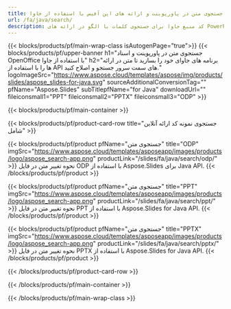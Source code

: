 ```yaml
---
title: جستجوی متن در پاورپوینت و ارائه های اپن آفیس با استفاده از جاوا
url: /fa/java/search/
description: کد منبع جاوا برای جستجوی کلمات با الگو در ارائه های PowerPoint و OpenOffice™
---
```


{{< blocks/products/pf/main-wrap-class isAutogenPage="true">}}
{{< blocks/products/pf/upper-banner h1="جستجوی متن در پاورپوینت و اسناد OpenOffice با استفاده از جاوا" h2="برنامه های جاوای خود را بسازید تا متن در ارائه ها را با استفاده از API های سمت سرور جستجو و اصلاح کنید." logoImageSrc="https://www.aspose.cloud/templates/aspose/img/products/slides/aspose_slides-for-java.svg" sourceAdditionalConversionTag="" pfName="Aspose.Slides" subTitlepfName="for Java" downloadUrl="" fileiconsmall1="PPT" fileiconsmall2="PPTX" fileiconsmall3="ODP" >}}

{{< blocks/products/pf/main-container >}}

{{< blocks/products/pf/product-card-row title="جستجوی نمونه کد ارائه آنلاین شامل" >}}

{{< blocks/products/pf/product pfName="جستجوی متن" title="ODP" imgSrc="https://www.aspose.cloud/templates/asposeapp/images/products/logo/aspose_search-app.png" productLink="/slides/fa/java/search/odp/" >}}
نحوه تغییر متن در فایل ODP با استفاده از Aspose.Slides برای Java API.
{{< /blocks/products/pf/product >}}

{{< blocks/products/pf/product pfName="جستجوی متن" title="PPT" imgSrc="https://www.aspose.cloud/templates/asposeapp/images/products/logo/aspose_search-app.png" productLink="/slides/fa/java/search/ppt/" >}}
نحوه تغییر متن در فایل PPT با استفاده از Aspose.Slides for Java API.
{{< /blocks/products/pf/product >}}

{{< blocks/products/pf/product pfName="جستجوی متن" title="PPTX" imgSrc="https://www.aspose.cloud/templates/asposeapp/images/products/logo/aspose_search-app.png" productLink="/slides/fa/java/search/pptx/" >}}
نحوه تغییر متن در فایل PPTX با استفاده از Aspose.Slides for Java API.
{{< /blocks/products/pf/product >}}



{{< /blocks/products/pf/product-card-row >}}

{{< /blocks/products/pf/main-container >}}
    
{{< /blocks/products/pf/main-wrap-class >}}